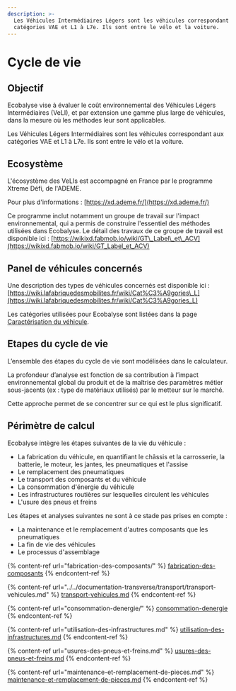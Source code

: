 ```yaml
---
description: >-
  Les Véhicules Intermédiaires Légers sont les véhicules correspondant aux
  catégories VAE et L1 à L7e. Ils sont entre le vélo et la voiture.
---
```


# Cycle de vie

## Objectif

Ecobalyse vise à évaluer le coût environnemental des Véhicules Légers Intermédiaires (VeLI), et par extension une gamme plus large de véhicules, dans la mesure où les méthodes leur sont applicables.

Les Véhicules Légers Intermédiaires sont les véhicules correspondant aux catégories VAE et L1 à L7e. Ils sont entre le vélo et la voiture.

## Ecosystème

L'écosystème des VeLIs est accompagné en France par le programme Xtreme Défi, de l'ADEME.

Pour plus d'informations : [https://xd.ademe.fr/](https://xd.ademe.fr/)

Ce programme inclut notamment un groupe de travail sur l'impact environnemental, qui a permis de construire l'essentiel des méthodes utilisées dans Ecobalyse. Le détail des travaux de ce groupe de travail est disponible ici : [https://wikixd.fabmob.io/wiki/GT\_Label\_et\_ACV](https://wikixd.fabmob.io/wiki/GT_Label_et_ACV)

## Panel de véhicules concernés

Une description des types de véhicules concernés est disponible ici : [https://wiki.lafabriquedesmobilites.fr/wiki/Cat%C3%A9gories\_L](https://wiki.lafabriquedesmobilites.fr/wiki/Cat%C3%A9gories_L)

Les catégories utilisées pour Ecobalyse sont listées dans la page [Caractérisation du véhicule](../parametrage/caracteristiques-du-vehicule.md).

## Etapes du cycle de vie

L’ensemble des étapes du cycle de vie sont modélisées dans le calculateur.

La profondeur d’analyse est fonction de sa contribution à l’impact environnemental global du produit et de la maîtrise des paramètres métier sous-jacents (ex : type de matériaux utilisés) par le metteur sur le marché.

Cette approche permet de se concentrer sur ce qui est le plus significatif.

## Périmètre de calcul

Ecobalyse intègre les étapes suivantes de la vie du véhicule :&#x20;

* La fabrication du véhicule, en quantifiant le châssis et la carrosserie, la batterie, le moteur, les jantes, les pneumatiques et l'assise
* Le remplacement des pneumatiques
* Le transport des composants et du véhicule
* La consommation d'énergie du véhicule
* Les infrastructures routières sur lesquelles circulent les véhicules
* L'usure des pneus et freins

Les étapes et analyses suivantes ne sont à ce stade pas prises en compte :

* La maintenance et le remplacement d'autres composants que les pneumatiques
* La fin de vie des véhicules
* Le processus d'assemblage

{% content-ref url="fabrication-des-composants/" %}
[fabrication-des-composants](fabrication-des-composants/)
{% endcontent-ref %}

{% content-ref url="../../documentation-transverse/transport/transport-vehicules.md" %}
[transport-vehicules.md](../../documentation-transverse/transport/transport-vehicules.md)
{% endcontent-ref %}

{% content-ref url="consommation-denergie/" %}
[consommation-denergie](consommation-denergie/)
{% endcontent-ref %}

{% content-ref url="utilisation-des-infrastructures.md" %}
[utilisation-des-infrastructures.md](utilisation-des-infrastructures.md)
{% endcontent-ref %}

{% content-ref url="usures-des-pneus-et-freins.md" %}
[usures-des-pneus-et-freins.md](usures-des-pneus-et-freins.md)
{% endcontent-ref %}

{% content-ref url="maintenance-et-remplacement-de-pieces.md" %}
[maintenance-et-remplacement-de-pieces.md](maintenance-et-remplacement-de-pieces.md)
{% endcontent-ref %}

